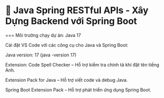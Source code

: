 # 🚀 Java Spring RESTful APIs - Xây Dựng Backend với Spring Boot

===
Môi trường chạy dự án: Java 17

Cài đặt VS Code với các công cụ cho Java và Spring Boot:

Java version: 17 (java -version 17)

Extension: Code Spell Checker – Hỗ trợ kiểm tra chính tả khi đặt tên tiếng Anh.

Extension Pack for Java – Hỗ trợ viết code và debug Java.

Spring Boot Extension Pack – Hỗ trợ phát triển ứng dụng Spring Boot.
